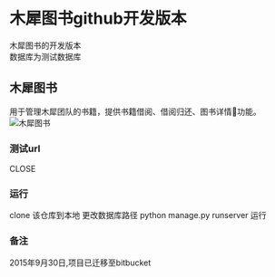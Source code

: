 # 木犀图书github开发版本
木犀图书的开发版本<br/>
数据库为测试数据库<br/>

## 木犀图书
用于管理木犀团队的书籍，提供书籍借阅、借阅归还、图书详情🔎功能。
![木犀图书](http://7xj431.com1.z0.glb.clouddn.com/屏幕快照%202015-11-06%20上午11.21.54.png)
### 测试url
CLOSE

### 运行
clone 该仓库到本地
更改数据库路径
python manage.py runserver 运行

### 备注
2015年9月30日,项目已迁移至bitbucket
